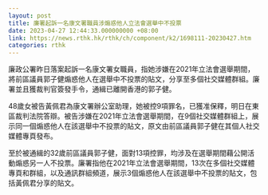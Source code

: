 ```yaml
---
layout: post
title: 廉署起訴一名康文署職員涉煽惑他人立法會選舉中不投票
date: 2023-04-27 12:44:33.000000000 +08:00
link: https://news.rthk.hk/rthk/ch/component/k2/1698111-20230427.htm
categories: rthk
---
```


廉政公署昨日落案起訴一名康文署女職員，指她涉嫌在2021年立法會選舉期間，將前區議員郭子健煽惑他人在選舉中不投票的貼文，分享至多個社交媒體群組。廉署並且獲裁判官簽發手令，通緝已離開香港的郭子健。

48歲女被告黃佩君為康文署辦公室助理，她被控9項罪名，已獲准保釋，明日在東區裁判法院答辯。被告涉嫌在2021年立法會選舉期間，在9個社交媒體群組上，展示同一個煽惑他人在該選舉中不投票的貼文，原文由前區議員郭子健在其個人社交媒體專頁發布。

至於被通緝的32歲前區議員郭子健，面對13項控罪，均涉及在選舉期間藉公開活動煽惑另一人不投票。廉署指他在2021年立法會選舉期間，13次在多個社交媒體專頁和群組，以及通訊群組頻道，展示3個煽惑他人在該選舉中不投票的貼文，包括黃佩君分享的貼文。
